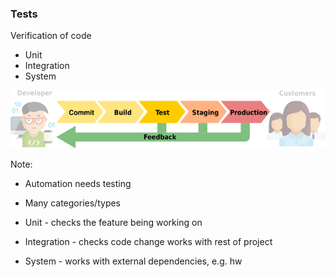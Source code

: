 ### Tests

Verification of code

* Unit
* Integration
* System

![Pipeline - Tests](img/pipeline-tests.svg) <!-- .element: style="border:0;background-color:inherit;margin-top:0;box-shadow:none;height:3em" -->

Note:

* Automation needs testing
* Many categories/types


* Unit - checks the feature being working on
* Integration - checks code change works with rest of project
* System - works with external dependencies, e.g. hw
